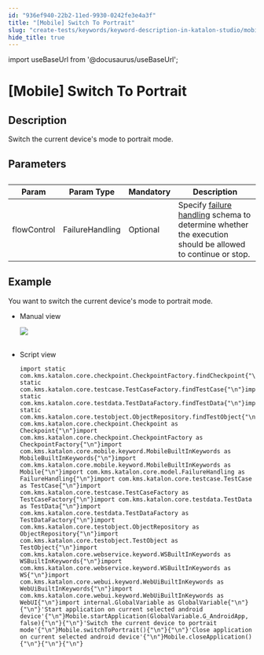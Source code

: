 ```yaml
---
id: "936ef940-22b2-11ed-9930-0242fe3e4a3f"
title: "[Mobile] Switch To Portrait"
slug: "create-tests/keywords/keyword-description-in-katalon-studio/mobile-keywords/mobile-switch-to-portrait"
hide_title: true
---
```

import useBaseUrl from '@docusaurus/useBaseUrl';


# <a id="id_0" class="anchor_top_offset"/><a id="ariaid-title1" class="anchor_top_offset"/>[Mobile] Switch To Portrait


## <a id="id_0__id_1" class="anchor_top_offset"/>Description  

              
<p xmlns="http://www.w3.org/1999/xhtml" className="p">Switch the current device's mode to portrait mode.</p> 
      

## <a id="id_0__id_2" class="anchor_top_offset"/>Parameters  

              
<table xmlns="http://www.w3.org/1999/xhtml" className="table anchor_top_offset" id="id_0__a8db5453-258f-4b50-af9e-021168497bc4"><caption /><thead className="thead"><tr className><th className="entry anchor_top_offset" id="id_0__a8db5453-258f-4b50-af9e-021168497bc4__entry__1">Param</th><th className="entry anchor_top_offset" id="id_0__a8db5453-258f-4b50-af9e-021168497bc4__entry__2">Param Type</th><th className="entry anchor_top_offset" id="id_0__a8db5453-258f-4b50-af9e-021168497bc4__entry__3">Mandatory</th><th className="entry anchor_top_offset" id="id_0__a8db5453-258f-4b50-af9e-021168497bc4__entry__4">Description</th></tr></thead><tbody className="tbody"><tr className><td className="entry" headers="id_0__a8db5453-258f-4b50-af9e-021168497bc4__entry__1 id_0__a8db5453-258f-4b50-af9e-021168497bc4__entry__2 id_0__a8db5453-258f-4b50-af9e-021168497bc4__entry__3 id_0__a8db5453-258f-4b50-af9e-021168497bc4__entry__4 ">flowControl</td><td className="entry" headers="id_0__a8db5453-258f-4b50-af9e-021168497bc4__entry__1 id_0__a8db5453-258f-4b50-af9e-021168497bc4__entry__2 id_0__a8db5453-258f-4b50-af9e-021168497bc4__entry__3 id_0__a8db5453-258f-4b50-af9e-021168497bc4__entry__4 ">FailureHandling</td><td className="entry" headers="id_0__a8db5453-258f-4b50-af9e-021168497bc4__entry__1 id_0__a8db5453-258f-4b50-af9e-021168497bc4__entry__2 id_0__a8db5453-258f-4b50-af9e-021168497bc4__entry__3 id_0__a8db5453-258f-4b50-af9e-021168497bc4__entry__4 ">Optional</td><td className="entry" headers="id_0__a8db5453-258f-4b50-af9e-021168497bc4__entry__1 id_0__a8db5453-258f-4b50-af9e-021168497bc4__entry__2 id_0__a8db5453-258f-4b50-af9e-021168497bc4__entry__3 id_0__a8db5453-258f-4b50-af9e-021168497bc4__entry__4 ">Specify <a className="xref" href="/docs/maintain/configure-failure-handling-settings-in-katalon-studio">failure handling</a> schema to         determine whether the execution should be allowed to continue or         stop.</td></tr></tbody></table> 
      

## <a id="id_0__id_3" class="anchor_top_offset"/>Example 

              
<p xmlns="http://www.w3.org/1999/xhtml" className="p">You want to switch the current device's mode to   portrait mode.</p> 
      
<ul xmlns="http://www.w3.org/1999/xhtml" className="ul"><li className="li">     <p className="p">Manual view</p>     <p className="p">       <img className="image" src={useBaseUrl("https://github.com/katalon-studio/docs-images/raw/master/katalon-studio/docs/mobile-switch-to-portrait/image2017-3-3-143A453A36.png")} /><br /><br />     </p>   </li><li className="li">     <p className="p">Script view </p>     <pre className="pre codeblock"><code>import static com.kms.katalon.core.checkpoint.CheckpointFactory.findCheckpoint{"\n"}import static com.kms.katalon.core.testcase.TestCaseFactory.findTestCase{"\n"}import static com.kms.katalon.core.testdata.TestDataFactory.findTestData{"\n"}import static com.kms.katalon.core.testobject.ObjectRepository.findTestObject{"\n"}import com.kms.katalon.core.checkpoint.Checkpoint as Checkpoint{"\n"}import com.kms.katalon.core.checkpoint.CheckpointFactory as CheckpointFactory{"\n"}import com.kms.katalon.core.mobile.keyword.MobileBuiltInKeywords as MobileBuiltInKeywords{"\n"}import com.kms.katalon.core.mobile.keyword.MobileBuiltInKeywords as Mobile{"\n"}import com.kms.katalon.core.model.FailureHandling as FailureHandling{"\n"}import com.kms.katalon.core.testcase.TestCase as TestCase{"\n"}import com.kms.katalon.core.testcase.TestCaseFactory as TestCaseFactory{"\n"}import com.kms.katalon.core.testdata.TestData as TestData{"\n"}import com.kms.katalon.core.testdata.TestDataFactory as TestDataFactory{"\n"}import com.kms.katalon.core.testobject.ObjectRepository as ObjectRepository{"\n"}import com.kms.katalon.core.testobject.TestObject as TestObject{"\n"}import com.kms.katalon.core.webservice.keyword.WSBuiltInKeywords as WSBuiltInKeywords{"\n"}import com.kms.katalon.core.webservice.keyword.WSBuiltInKeywords as WS{"\n"}import com.kms.katalon.core.webui.keyword.WebUiBuiltInKeywords as WebUiBuiltInKeywords{"\n"}import com.kms.katalon.core.webui.keyword.WebUiBuiltInKeywords as WebUI{"\n"}import internal.GlobalVariable as GlobalVariable{"\n"}{"\n"}'Start application on current selected android device'{"\n"}Mobile.startApplication(GlobalVariable.G_AndroidApp, false){"\n"}{"\n"}'Switch the current device to portrait mode'{"\n"}Mobile.switchToPortrait(){"\n"}{"\n"}'Close application on current selected android device'{"\n"}Mobile.closeApplication(){"\n"}{"\n"}{"\n"}</code></pre>   </li></ul> 
      
